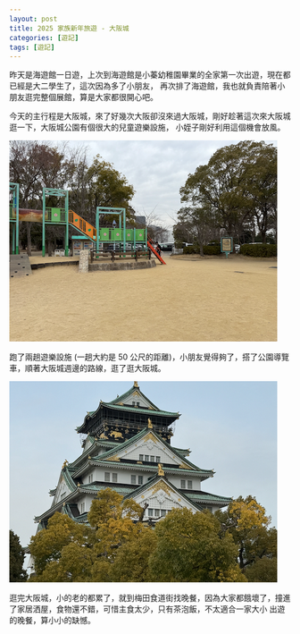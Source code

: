 ```yaml
---
layout: post
title: 2025 家族新年旅遊 - 大阪城
categories: [遊記]
tags: [遊記]
---
```


昨天是海遊館一日遊，上次到海遊館是小蓁幼稚園畢業的全家第一次出遊，現在都已經是大二學生了，這次因為多了小朋友，
再次排了海遊館，我也就負責陪著小朋友逛完整個展館，算是大家都很開心吧。

今天的主行程是大阪城，來了好幾次大阪卻沒來過大阪城，剛好趁著這次來大阪城逛一下，大阪城公園有個很大的兒童遊樂設施，
小姪子剛好利用這個機會放風。

![大阪城公園](/assets/2025-01/osaka-castle-park.png)

跑了兩趟遊樂設施 (一趟大約是 50 公尺的距離)，小朋友覺得夠了，搭了公園導覽車，順著大阪城週邊的路線，逛了逛大阪城。

![大阪城](/assets/2025-01/osaka-castle.png)

逛完大阪城，小的老的都累了，就到梅田食道街找晚餐，因為大家都餓壞了，撞進了家居洒屋，食物還不錯，可惜主食太少，只有茶泡飯，不太適合一家大小
出遊的晚餐，算小小的缺憾。